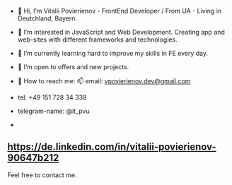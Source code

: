 - 👋 Hi, I’m Vitalii Povierienov - FrontEnd Developer / From  UA -  Living in Deutchland, Bayern. 
- 👀 I’m interested in JavaScript and Web Development. Creating app and web-sites with different frameworks and technologies.
- 🌱 I’m currently learning hard to improve my skills in FE every day.
- 💞️ I’m open to offers and new projects.

- 👀 How to reach me: 📫 email:  vpovierienov.dev@gmail.com
- tel: +49 151 728 34 338
- telegram-name: @it_pvu
- 
https://de.linkedin.com/in/vitalii-povierienov-90647b212
--------------------------
Feel free to contact me.

